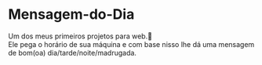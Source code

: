 # Mensagem-do-Dia
Um dos meus primeiros projetos para web.👀<br>
Ele pega o horário de sua máquina e com base nisso lhe dá uma mensagem de bom(oa) dia/tarde/noite/madrugada.
